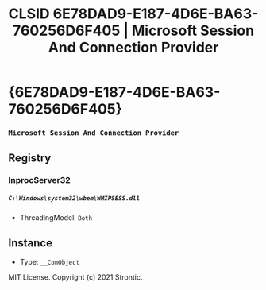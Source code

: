 ﻿---
title: "CLSID 6E78DAD9-E187-4D6E-BA63-760256D6F405 | Microsoft Session And Connection Provider"
excerpt: What is COM-Object CLSID 6E78DAD9-E187-4D6E-BA63-760256D6F405?
---

# {6E78DAD9-E187-4D6E-BA63-760256D6F405}

### `Microsoft Session And Connection Provider`

## Registry


### InprocServer32

##### `C:\Windows\system32\wbem\WMIPSESS.dll`
* ThreadingModel: `Both`

## Instance

* Type: `__ComObject`

MIT License. Copyright (c) 2021 Strontic.


